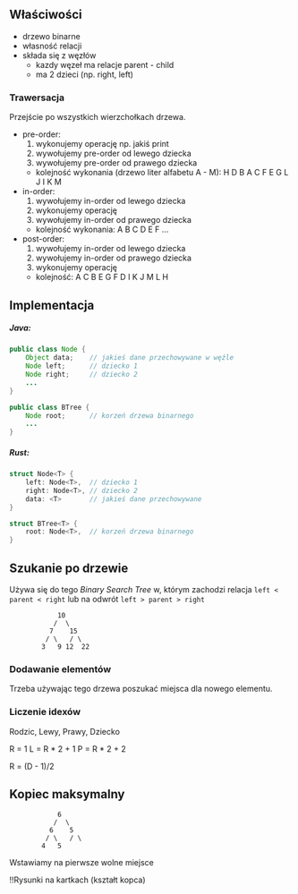 ## Właściwości
- drzewo binarne
- własność relacji
- składa się z węzłów
	- kazdy węzeł ma relacje parent - child
	- ma 2 dzieci (np. right, left)

### Trawersacja
Przejście po wszystkich wierzchołkach drzewa.

- pre-order:
	1. wykonujemy operację np. jakiś print
	2. wywołujemy pre-order od lewego dziecka
	3. wywołujemy pre-order od prawego dziecka
	- kolejność wykonania (drzewo liter alfabetu A - M): H D B A C F E G L J I K M
- in-order:
	1. wywołujemy in-order od lewego dziecka
	2. wykonujemy operację
	3. wywołujemy in-order od prawego dziecka
	- kolejność wykonania: A B C D E F ...
- post-order:
	1. wywołujemy in-order od lewego dziecka
	2. wywołujemy in-order od prawego dziecka
	3. wykonujemy operację
	- kolejność: A C B E G F D I K J M L H

## Implementacja
##### Java:
```Java
public class Node {
	Object data; 	// jakieś dane przechowywane w węźle
	Node left; 		// dziecko 1
	Node right; 	// dziecko 2
	...
}

public class BTree {
	Node root; 		// korzeń drzewa binarnego
	...
}
```

##### Rust:
```Rust
struct Node<T> {
	left: Node<T>,	// dziecko 1
	right: Node<T>,	// dziecko 2
	data: <T>		// jakieś dane przechowywane
}

struct BTree<T> {
	root: Node<T>,	// korzeń drzewa binarnego
}
```

## Szukanie po drzewie
Używa się do tego *Binary Search Tree* w, którym zachodzi relacja `left < parent < right` lub na odwrót `left > parent > right`

```
			10
		   /  \
		  7    15
		 / \   / \
		3   9 12  22
```

### Dodawanie elementów
Trzeba używając tego drzewa poszukać miejsca dla nowego elementu.

### Liczenie idexów
Rodzic, Lewy, Prawy, Dziecko

R = 1
L = R * 2 + 1
P = R * 2 + 2

R = (D - 1)/2

## Kopiec maksymalny
```
			6
		   /  \
		  6    5
		 / \   / \
		4   5   
```

Wstawiamy na pierwsze wolne miejsce

!!Rysunki na kartkach (kształt kopca)

